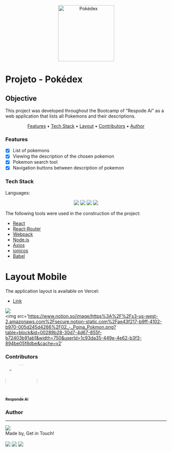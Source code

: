 <p align="center">
  <img src="dist/images/logo.png" width="175" alt="Pokédex" />
</p>

# Projeto - Pokédex

## Objective
<p>
   This project was developed throughout the Bootcamp of "Respode Aí" as a web application that lists all Pokemons and their descriptions.
</p>

<p align="center">
    <a href="#features">Features</a> • 
    <a href="#tech">Tech Stack</a> •
    <a href="#layout">Layout</a> • 
    <a href="#contributors">Contributors</a> • 
    <a href="#author">Author</a>
</p>

### Features
- [x] List of pokemons<br>
- [x] Viewing the description of the chosen pokemon<br>
- [x] Pokemon search tool<br>
- [x] Navigation buttons between description of pokemon

### Tech Stack
Languages:<br>
<p align="center">
    <img src="https://img.shields.io/badge/html5%20-%23E34F26.svg?&style=for-the-badge&logo=html5&logoColor=white"/>
    <img src="https://img.shields.io/badge/css3%20-%231572B6.svg?&style=for-the-badge&logo=css3&logoColor=white"/>
    <img src="https://img.shields.io/badge/javascript%20-%23323330.svg?&style=for-the-badge&logo=javascript&logoColor=%23F7DF1E"/>
    <img src="https://img.shields.io/badge/react%20-%23323330.svg?&style=for-the-badge&logo=react&logoColor=%23F7DF1E"/>
</p>

The following tools were used in the construction of the project:

- [React](https://pt-br.reactjs.org/)<br>
- [React-Router](https://reactrouter.com/)<br>
- [Webpack](https://webpack.js.org/)<br>
- [Node.js](https://nodejs.org/en/)<br>
- [Axios](https://github.com/axios/axios)<br>
- [ionicos](https://ionicons.com/)<br>
- [Babel](https://babeljs.io/)<br>

# Layout Mobile

The application layout is available on Vercel:

- [Link](https://thal/)

<img src='https://www.notion.so/image/https%3A%2F%2Fs3-us-west-2.amazonaws.com%2Fsecure.notion-static.com%2F667c7b1c-1e4d-48a9-892c-30cf989ff090%2F03_-_Bnus_Busca.png?table=block&id=c8c32c18-e265-475a-8c2f-e60b44312d2d&width=750&userId=1c93da35-449e-4e62-b3f3-894be05f8dbe&cache=v2'><br>
<img src='https://www.notion.so/image/https%3A%2F%2Fs3-us-west-2.amazonaws.com%2Fsecure.notion-static.com%2Fae43f217-b9ff-4102-b970-005d245d4266%2F02_-_Pgina_Pokmon.png?table=block&id=00289b28-30d7-4d67-855f-b72403b91ab1&width=750&userId=1c93da35-449e-4e62-b3f3-894be05f8dbe&cache=v2'

### Contributors
<a href="https://www.respondeai.com.br/">
<img style="border-radius: 50%;" src="https://avatars3.githubusercontent.com/u/69740567?s=60&v=4" width="100px;"/>
<br>
<sub><b>Responde Aí</b></sub>
</a>


### Author
---
<img src='https://avatars1.githubusercontent.com/u/67717060?s=460&u=782fce1a643aea2e1fabf8883fb861670c34dfbe&v=4'>

<br>
Made by, Get in Touch!<br><br>
<a href="https://www.linkedin.com/in/gabriel-piazza//"><img src="https://img.shields.io/badge/linkedin-%230077B5.svg?&style=for-the-badge&logo=linkedin&logoColor=white"/></a> 
<a href="mailto:pedro.piazza99@gmail.com"><img src="https://img.shields.io/badge/gmail-D14836?&style=for-the-badge&logo=gmail&logoColor=white"/></a>
<a href="https://github.com/gpbPiazza"><img src="https://img.shields.io/badge/github-%23100000.svg?&style=for-the-badge&logo=github&logoColor=white" /></a>
